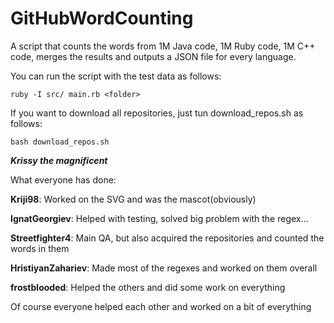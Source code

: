 # GitHubWordCounting
A script that counts the words from 1M Java code, 1M Ruby code, 1M C++ code, merges the results and outputs a JSON file for every language.

You can run the script with the test data as follows:

```ruby -I src/ main.rb <folder>```

If you want to download all repositories, just tun download_repos.sh as follows:

```bash download_repos.sh```

***Krissy the magnificent***

What everyone has done:

**Kriji98**: Worked on the SVG and was the mascot(obviously)

**IgnatGeorgiev**: Helped with testing, solved big problem with the regex...

**Streetfighter4**: Main QA, but also acquired the repositories and counted the words in them

**HristiyanZahariev**: Made most of the regexes and worked on them overall

**frostblooded**: Helped the others and did some work on everything


Of course everyone helped each other and worked on a bit of everything
